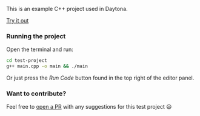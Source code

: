 This is an example C++ project used in Daytona.

[Try it out](https://daytona.io/#https://github.com/daytonaio-templates/cpp)

### Running the project

Open the terminal and run:
```sh
cd test-project
g++ main.cpp -o main && ./main
```
Or just press the *Run Code* button found in the top right of the editor panel.
### Want to contribute?

Feel free to [open a PR](https://github.com/daytonaio-templates/cpp) with any suggestions for this test project 😃 